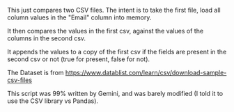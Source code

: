 This just compares two CSV files. The intent is to take the first file, load all column values in the "Email" column into memory.

It then compares the values in the first csv, against the values of the columns in the second csv.

It appends the values to a copy of the first csv if the fields are present in the second csv or not (true for present, false for not).

The Dataset is from https://www.datablist.com/learn/csv/download-sample-csv-files

This script was 99% written by Gemini, and was barely modified (I told it to use the CSV library vs Pandas).

